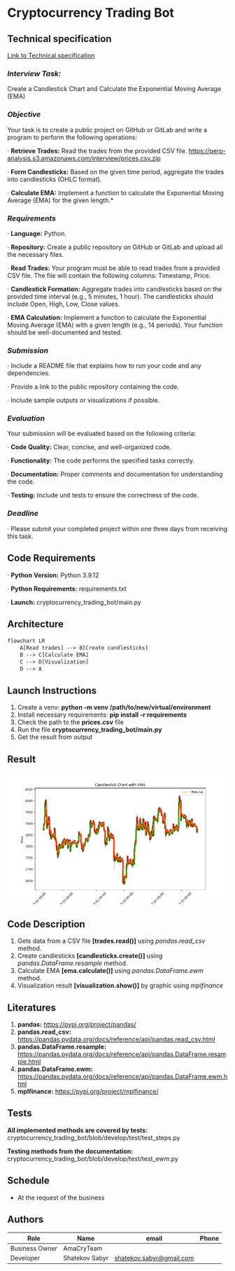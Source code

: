 # Cryptocurrency Trading Bot

## Technical specification

[Link to Technical specification](https://docs.google.com/forms/d/e/1FAIpQLSclBNFgcGeG36NmLK2FGPOcyhKBDpRyFGWtsR5K-IE31NyMnw/viewform)

### *Interview Task:*
Create a Candlestick Chart and Calculate the Exponential Moving Average (EMA)

### *Objective*
Your task is to create a public project on GitHub or GitLab and write a program to perform the following operations:

· **Retrieve Trades:** Read the trades from the provided CSV file. https://perp-analysis.s3.amazonaws.com/interview/prices.csv.zip

· **Form Candlesticks:** Based on the given time period, aggregate the trades into candlesticks (OHLC format).

· **Calculate EMA:** Implement a function to calculate the Exponential Moving Average (EMA) for the given length.*

### *Requirements*

· **Language:** Python.

· **Repository:** Create a public repository on GitHub or GitLab and upload all the necessary files.

· **Read Trades:** Your program must be able to read trades from a provided CSV file. The file will contain the following columns: Timestamp, Price.

· **Candlestick Formation:** Aggregate trades into candlesticks based on the provided time interval (e.g., 5 minutes, 1 hour). The candlesticks should include Open, High, Low, Close values.

· **EMA Calculation:** Implement a function to calculate the Exponential Moving Average (EMA) with a given length (e.g., 14 periods). Your function should be well-documented and tested.

### *Submission*

· Include a README file that explains how to run your code and any dependencies.

· Provide a link to the public repository containing the code.

· Include sample outputs or visualizations if possible.

### *Evaluation*

Your submission will be evaluated based on the following criteria:

· **Code Quality:** Clear, concise, and well-organized code.

· **Functionality:** The code performs the specified tasks correctly.

· **Documentation:** Proper comments and documentation for understanding the code.

· **Testing:** Include unit tests to ensure the correctness of the code.

### *Deadline*

· Please submit your completed project within one three days from receiving this task.

## Code Requirements
· **Python Version:** Python 3.9.12

· **Python Requirements:** requirements.txt

· **Launch:** cryptocurrency_trading_bot/main.py

## Architecture

```mermaid
flowchart LR
    A[Read trades] --> B[Create candlesticks]
    B --> C[Calculate EMA]
    C --> D[Visualization]
    D --> A
```

## Launch Instructions

1. Create a venv: **python -m venv /path/to/new/virtual/environment**
2. Install necessary requirements: **pip install -r requirements**
3. Check the path to the **prices.csv** file
4. Run the file **cryptocurrency_trading_bot/main.py**
5. Get the result from output

## Result

![result.png](cryptocurrency_trading_bot%2Fassets%2Fresult.png)

## Code Description
1. Gets data from a CSV file **[trades.read()]** using _pandas.read_csv_ method.
2. Create candlesticks **[candlesticks.create()]** using _pandas.DataFrame.resample_ method.
3. Calculate EMA **[ema.calculate()]** using _pandas.DataFrame.ewm_ method.
4. Visualization result **[visualization.show()]** by graphic using _mplfinance_

## Literatures
1. **pandas:** https://pypi.org/project/pandas/
2. **pandas.read_csv:** https://pandas.pydata.org/docs/reference/api/pandas.read_csv.html
3. **pandas.DataFrame.resample:** https://pandas.pydata.org/docs/reference/api/pandas.DataFrame.resample.html
4. **pandas.DataFrame.ewm:** https://pandas.pydata.org/docs/reference/api/pandas.DataFrame.ewm.html
5. **mplfinance:** https://pypi.org/project/mplfinance/

## Tests
**All implemented methods are covered by tests:** 
cryptocurrency_trading_bot/blob/develop/test/test_steps.py

**Testing methods from the documentation:**
cryptocurrency_trading_bot/blob/develop/test/test_ewm.py

## Schedule
- At the request of the business

## Authors

| Role           | Name           | email                                                       | Phone |
|----------------|----------------|-------------------------------------------------------------|-------|
| Business Owner | AmaCryTeam     |                                                             |       |
| Developer      | Shatekov Sabyr | [shatekov.sabyr@gmail.com](mailto:shatekov.sabyr@gmail.com) |       |
